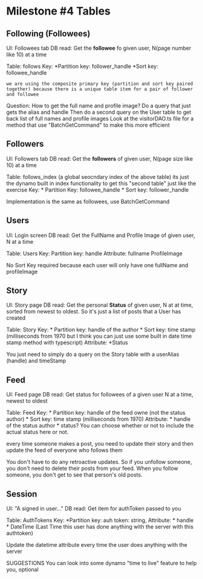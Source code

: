 # Milestone #4 Tables

## Following (Followees)

UI: Followees tab
DB read: Get the **followee** fo given user, N(page number like 10) at a time

Table: follows
Key:
    *Partition key: follower_handle
    *Sort key: followee_handle

    we are using the composite primary key (partition and sort key paired together) because there is a unique table item for a pair of follower and followee

Question: How to get the full name and profile image?
    Do a query that just gets the alias and handle
    Then do a second query on the User table to get back list of full names and profile images
        Look at the visitorDAO.ts file for a method that use "BatchGetCommand" to make this more efficient
    


## Followers

UI: Followers tab
DB read: Get the **followers** of given user, N(page size like 10) at a time

Table: follows_index (a global seocndary index of the above table) its just the dynamo built in index functionality to get this "second table" just like the exercise
Key: 
    * Partition Key: followee_handle
    * Sort key: follower_handle

Implementation is the same as followees, use BatchGetCommand


## Users

UI: Login screen
DB read: Get the FullName and Profile Image of given user, N at a time

Table: Users
Key:
    Partition key: handle
Attribute:
    fullname
    ProfileImage

No Sort Key required because each user will only have one fullName and profileImage



## Story

UI: Story page
DB read: Get the personal **Status** of given user, N at at time, sorted from newest to oldest. So it's just a list of posts that a User has created

Table: Story
Key:
    * Partition key: handle of the author
    * Sort key: time stamp (milliseconds from 1970 but I think you can just use some built in date time stamp method with typescript)
Attribute: 
    *Status

You just need to simply do a query on the Story table with a userAlias (handle) and timeStamp

## Feed

UI: Feed page
DB read: Get status for followees of a given user N at a time, newest to oldest

Table: Feed
Key:
    * Partition key: handle of the feed owne (not the status author)
    * Sort key: time stamp (milliseconds from 1970)
Attribute: 
    * handle of the status author
    * status? You can choose whether or not to include the actual status here or not. 

every time someone makes a post, you need to update their story and then update the feed of everyone who follows them

You don't have to do any retroactive updates. So if you unfollow someone, you don't need to delete their posts from your feed. When you follow someone, you don't get to see that person's old posts.

## Session

UI: "A signed in user..."
DB read: Get item for authToken passed to you

Table: AuthTokens
Key:
    *Partition key: auh token: string,
Attribute: 
    * handle
    * DateTime (Last Time this user has done anything with the server with this authtoken)

Update the datetime attribute every time the user does anything with the server

SUGGESTIONS
    You can look into some dynamo "time to live" feature to help you, optional


